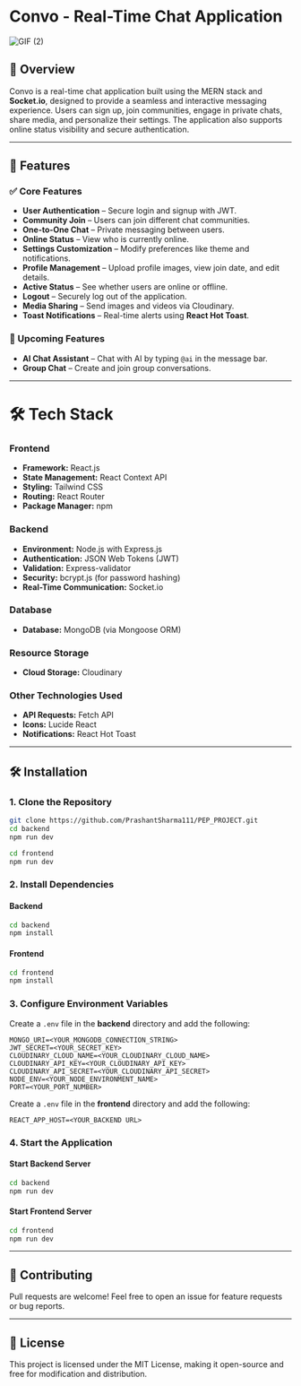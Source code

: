# Convo - Real-Time Chat Application

![GIF (2)](https://github.com/user-attachments/assets/a7afa244-2231-4694-803e-fb3415c0fc23)


## 🌟 Overview

Convo is a real-time chat application built using the MERN stack and **Socket.io**, designed to provide a seamless and interactive messaging experience. Users can sign up, join communities, engage in private chats, share media, and personalize their settings. The application also supports online status visibility and secure authentication.

---

## 🚀 Features

### ✅ Core Features

- **User Authentication** – Secure login and signup with JWT.
- **Community Join** – Users can join different chat communities.
- **One-to-One Chat** – Private messaging between users.
- **Online Status** – View who is currently online.
- **Settings Customization** – Modify preferences like theme and notifications.
- **Profile Management** – Upload profile images, view join date, and edit details.
- **Active Status** – See whether users are online or offline.
- **Logout** – Securely log out of the application.
- **Media Sharing** – Send images and videos via Cloudinary.
- **Toast Notifications** – Real-time alerts using **React Hot Toast**.

### 📌 Upcoming Features

- **AI Chat Assistant** – Chat with AI by typing `@ai` in the message bar.
- **Group Chat** – Create and join group conversations.

---

# 🛠️ Tech Stack

### Frontend

- **Framework:** React.js
- **State Management:** React Context API
- **Styling:** Tailwind CSS
- **Routing:** React Router
- **Package Manager:** npm

### Backend

- **Environment:** Node.js with Express.js
- **Authentication:** JSON Web Tokens (JWT)
- **Validation:** Express-validator
- **Security:** bcrypt.js (for password hashing)
- **Real-Time Communication:** Socket.io

### Database

- **Database:** MongoDB (via Mongoose ORM)

### Resource Storage

- **Cloud Storage:** Cloudinary

### Other Technologies Used

- **API Requests:** Fetch API
- **Icons:** Lucide React
- **Notifications:** React Hot Toast

---

## 🛠️ Installation

### 1. Clone the Repository

```sh
git clone https://github.com/PrashantSharma111/PEP_PROJECT.git
cd backend
npm run dev

cd frontend
npm run dev
```

### 2. Install Dependencies

#### Backend

```sh
cd backend
npm install
```

#### Frontend

```sh
cd frontend
npm install
```

### 3. Configure Environment Variables

Create a `.env` file in the **backend** directory and add the following:

```env
MONGO_URI=<YOUR_MONGODB_CONNECTION_STRING>
JWT_SECRET=<YOUR_SECRET_KEY>
CLOUDINARY_CLOUD_NAME=<YOUR_CLOUDINARY_CLOUD_NAME>
CLOUDINARY_API_KEY=<YOUR_CLOUDINARY_API_KEY>
CLOUDINARY_API_SECRET=<YOUR_CLOUDINARY_API_SECRET>
NODE_ENV=<YOUR_NODE_ENVIRONMENT_NAME>
PORT=<YOUR_PORT_NUMBER>
```

Create a `.env` file in the **frontend** directory and add the following:

```env
REACT_APP_HOST=<YOUR_BACKEND URL>
```

### 4. Start the Application

#### Start Backend Server

```sh
cd backend
npm run dev
```

#### Start Frontend Server

```sh
cd frontend
npm run dev
```

---

## 👥 Contributing

Pull requests are welcome! Feel free to open an issue for feature requests or bug reports.

---

## 🐜 License

This project is licensed under the MIT License, making it open-source and free for modification and distribution.
